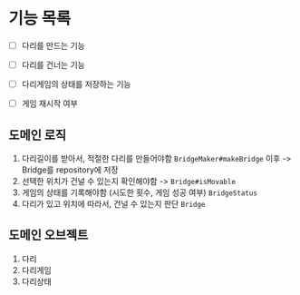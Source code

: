 # 기능 목록

- [ ] 다리를 만드는 기능
- [ ] 다리를 건너는 기능
- [ ] 다리게임의 상태를 저장하는 기능
- [ ] 게임 재시작 여부


## 도메인 로직

1. 다리길이를 받아서, 적절한 다리를 만들어야함 `BridgeMaker#makeBridge` 이후 -> Bridge를 repository에 저장
2. 선택한 위치가 건널 수 있는지 확인해야함 -> `Bridge#isMovable`
3. 게임의 상태를 기록해야함 (시도한 횟수, 게임 성공 여부) `BridgeStatus`
4. 다리가 있고 위치에 따라서, 건널 수 있는지 판단 `Bridge`


## 도메인 오브젝트

1. 다리
2. 다리게임
3. 다리상태



